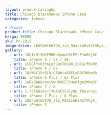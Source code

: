 ```yaml
---
layout: produk-casinghp
title: Chicago Blackhawks iPhone Case
categories: iphone

# Produk
product-title: Chicago Blackhawks iPhone Case
harga: 90000
sku: hn-1815
image-drive: 18dFpWt66fOU_zia_RAasinRsXafXhyk_
gallery:
  - url: 1UQfi9l3HOFMRMbSymuh5tPFsPJmRVj0C
    title: iPhone 5 / 5s / SE
  - url: 1CGGlYXRjtALpFS8xTBG0W_EoTGcfbVMV
    title: iPhone 6 / 6s
  - url: 1QcW4C15rQChlCAbbtxR8ELqB9X3HhmVh
    title: iPhone 6 Plus / 6s Plus
  - url: 1wEoZAWQreoCVwHk0UE33Hwmiga3mkq5F
    title: iPhone 7 / 8
  - url: 1-T3FG8zmrvjYHXSC5CSly0p_f6osnnyi
    title: iPhone 7 Plus / 8 Plus
  - url: 18dFpWt66fOU_zia_RAasinRsXafXhyk_
    title: iPhone X
---
```

